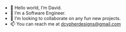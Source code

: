 - 👋 Hello world, I’m David.
- 🚩 I’m a Software Engineer.
- 🚀 I’m looking to collaborate on any fun new projects. 
- 📫 You can reach me at dcypherdesigns@gmail.com

<!---
DCy4/DCy4 is a ✨ special ✨ repository because its `README.md` (this file) appears on your GitHub profile.
You can click the Preview link to take a look at your changes.
--->
